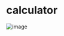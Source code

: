 # calculator

![image](https://user-images.githubusercontent.com/126519384/221690434-ad56504f-8e90-444f-9872-b1107ee0365d.png)
